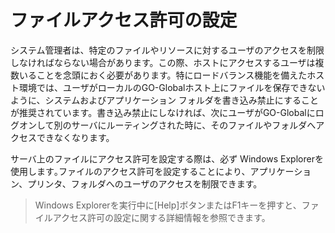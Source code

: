 # ファイルアクセス許可の設定

システム管理者は、特定のファイルやリソースに対するユーザのアクセスを制限しなければならない場合があります。この際、ホストにアクセスするユーザは複数いることを念頭におく必要があります。特にロードバランス機能を備えたホスト環境では、ユーザがローカルのGO-Globalホスト上にファイルを保存できないように、システムおよびアプリケーション フォルダを書き込み禁止にすることが推奨されています。書き込み禁止にしなければ、次にユーザがGO-Globalにログオンして別のサーバにルーティングされた時に、そのファイルやフォルダへアクセスできなくなります。

サーバ上のファイルにアクセス許可を設定する際は、必ず Windows Explorerを使用します｡ファイルのアクセス許可を設定することにより、アプリケーション、プリンタ、フォルダへのユーザのアクセスを制限できます。

>Windows Explorerを実行中に[Help]ボタンまたはF1キーを押すと、ファイルアクセス許可の設定に関する詳細情報を参照できます。